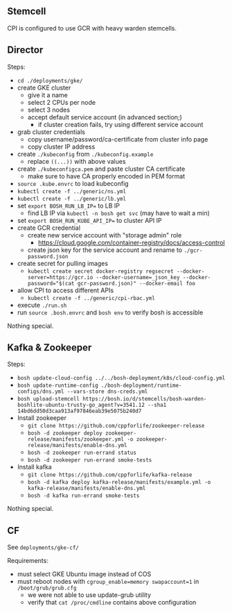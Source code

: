 ## Stemcell

CPI is configured to use GCR with heavy warden stemcells.

## Director

Steps:

- `cd ./deployments/gke/`
- create GKE cluster
  - give it a name
  - select 2 CPUs per node
  - select 3 nodes
  - accept default service account (in advanced section;)
    - if cluster creation fails, try using different service account
- grab cluster credentials
  - copy username/password/ca-certificate from cluster info page
  - copy cluster IP address
- create `./kubeconfig` from `./kubeconfig.example`
  - replace `((...))` with above values
- create `./kubeconfigca.pem` and paste cluster CA certificate
  - make sure to have CA properly encoded in PEM format
- `source .kube.envrc` to load kubeconfig
- `kubectl create -f ../generic/ns.yml`
- `kubectl create -f ../generic/lb.yml`
- set `export BOSH_RUN_LB_IP=` to LB IP
  - find LB IP via `kubectl -n bosh get svc` (may have to wait a min)
- set `export BOSH_RUN_KUBE_API_IP=` to cluster API IP
- create GCR credential
  - create new service account with "storage admin" role
    - https://cloud.google.com/container-registry/docs/access-control
  - create json key for the service account and rename to `./gcr-password.json`
- create secret for pulling images
  - `kubectl create secret docker-registry regsecret --docker-server=https://gcr.io --docker-username=_json_key --docker-password="$(cat gcr-password.json)" --docker-email foo`
- allow CPI to access different APIs
  - `kubectl create -f ../generic/cpi-rbac.yml`
- execute `./run.sh`
- run `source .bosh.envrc` and `bosh env` to verify bosh is accessible

Nothing special.

## Kafka & Zookeeper

Steps:

- `bosh update-cloud-config ../../bosh-deployment/k8s/cloud-config.yml`
- `bosh update-runtime-config ./bosh-deployment/runtime-configs/dns.yml --vars-store dns-creds.yml`
- `bosh upload-stemcell https://bosh.io/d/stemcells/bosh-warden-boshlite-ubuntu-trusty-go_agent?v=3541.12 --sha1 14bd6dd50d3caa913af97846eab39e5075b240d7`
- Install zookeeper
  - `git clone https://github.com/cppforlife/zookeeper-release`
  - `bosh -d zookeeper deploy zookeeper-release/manifests/zookeeper.yml -o zookeeper-release/manifests/enable-dns.yml`
  - `bosh -d zookeeper run-errand status`
  - `bosh -d zookeeper run-errand smoke-tests`
- Install kafka
  - `git clone https://github.com/cppforlife/kafka-release`
  - `bosh -d kafka deploy kafka-release/manifests/example.yml -o kafka-release/manifests/enable-dns.yml`
  - `bosh -d kafka run-errand smoke-tests`

Nothing special.

## CF

See `deployments/gke-cf/`

Requirements:

- must select GKE Ubuntu image instead of COS
- must reboot nodes with `cgroup_enable=memory swapaccount=1` in `/boot/grub/grub.cfg`
  - we were not able to use update-grub utility
  - verify that `cat /proc/cmdline` contains above configuration
